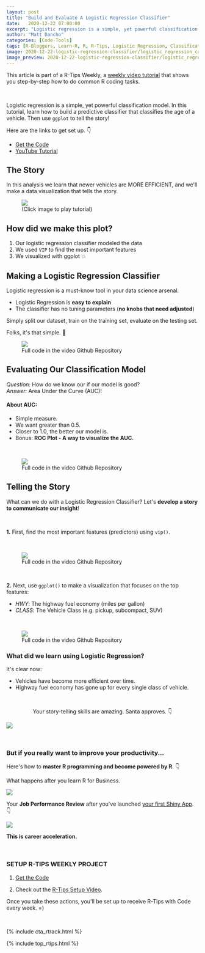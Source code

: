 ```yaml
---
layout: post
title: "Build and Evaluate A Logistic Regression Classifier"
date:   2020-12-22 07:00:00
excerpt: "Logistic regression is a simple, yet powerful classification model. In this  tutorial, learn how to build a predictive classifier that classifies the age of a vehicle."
author: "Matt Dancho"
categories: [Code-Tools]
tags: [R-Bloggers, Learn-R, R, R-Tips, Logistic Regression, Classification]
image: 2020-12-22-logistic-regression-classifier/logistic_regression_cover.jpg
image_preview: 2020-12-22-logistic-regression-classifier/logistic_regression_cover.jpg
---
```




This article is part of a R-Tips Weekly, a [weekly video tutorial](https://mailchi.mp/business-science/r-tips-newsletter) that shows you step-by-step how to do common R coding tasks.

<br/>

Logistic regression is a simple, yet powerful classification model. In this  tutorial, learn how to build a predictive classifier that classifies the age of a vehicle. Then use `ggplot` to tell the story! 

Here are the links to get set up. 👇

- [Get the Code](https://mailchi.mp/business-science/r-tips-newsletter)
- [YouTube Tutorial](https://youtu.be/Qi-sVE0SWFc)


## The Story

In this analysis we learn that newer vehicles are MORE EFFICIENT, and we'll make a data visualization that tells the story.

<figure class="text-center">
  <a href="https://youtu.be/Qi-sVE0SWFc"><img src="/assets/2020-12-22-logistic-regression-classifier/video_thumb.jpg" border="0" /></a>
  <figcaption>(Click image to play tutorial)</figcaption>
</figure>


## How did we make this plot?

1. Our logistic regression classifier modeled the data
2. We used `VIP` to find the most important features
3. We visualized with ggplot 💥



## Making a Logistic Regression Classifier

Logistic regression is a must-know tool in your data science arsenal. 

- Logistic Regression is **easy to explain**
- The classifier has no tuning parameters (**no knobs that need adjusted**)

Simply split our dataset, train on the training set, evaluate on the testing set.

Folks, it's that simple. 👏

<figure class="text-center">
  <img src="/assets/2020-12-22-logistic-regression-classifier/split_train_predict.jpg" border="0" />
  <figcaption>Full code in the video Github Repository</figcaption>
</figure>



## Evaluating Our Classification Model

_Question:_ How do we know our if our model is good? <br>
_Answer:_ Area Under the Curve (AUC)!

#### About AUC:

- Simple measure.
- We want greater than 0.5.
- Closer to 1.0, the better our model is. 
- Bonus: **ROC Plot - A way to visualize the AUC.**

<br>

<figure class="text-center">
  <img src="/assets/2020-12-22-logistic-regression-classifier/auc_plot.jpg" border="0" />
  <figcaption>Full code in the video Github Repository</figcaption>
</figure>



## Telling the Story

What can we do with a Logistic Regression Classifier? Let's **develop a story to communicate our insight**!

<br>

**1.** First, find the most important features (predictors) using `vip()`.

<br>

<figure class="text-center">
  <img src="/assets/2020-12-22-logistic-regression-classifier/feature_importance.jpg" border="0" />
  <figcaption>Full code in the video Github Repository</figcaption>
</figure>


<br>

**2.** Next, use `ggplot()` to make a visualization that focuses on the top features:
- _HWY_: The highway fuel economy (miles per gallon)
- _CLASS_: The Vehicle Class (e.g. pickup, subcompact, SUV) 

<br>

<figure class="text-center">
  <img src="/assets/2020-12-22-logistic-regression-classifier/logistic_regression_fuel_economy.jpg" border="0" />
  <figcaption>Full code in the video Github Repository</figcaption>
</figure>


### What did we learn using Logistic Regression?

It's clear now:
- Vehicles have become more efficient over time. 
- Highway fuel economy has gone up for every single class of vehicle. 
 


<br>

<center><p>Your story-telling skills are amazing. Santa approves. 👇</p></center>

![](/assets/2020-12-22-logistic-regression-classifier/santa.gif)



<br>

### But if you really want to improve your productivity... 

Here's how to **master R programming and become powered by R**.  👇
 
What happens after you learn R for Business. 

![](/assets/2020-12-22-logistic-regression-classifier/tree.gif)


Your **Job Performance Review** after you've launched [your first Shiny App](https://www.business-science.io/business/2020/08/05/build-data-science-app-3-months.html). 👇

![](/assets/2020-12-22-logistic-regression-classifier/applause.gif)


**This is career acceleration.**



<br>

### SETUP R-TIPS WEEKLY PROJECT

1. [Get the Code](https://mailchi.mp/business-science/r-tips-newsletter)

2. Check out the [R-Tips Setup Video](https://youtu.be/F7aYV0RPyD0).

Once you take these actions, you'll be set up to receive R-Tips with Code every week. =)

<br>

{% include cta_rtrack.html %}

{% include top_rtips.html %}